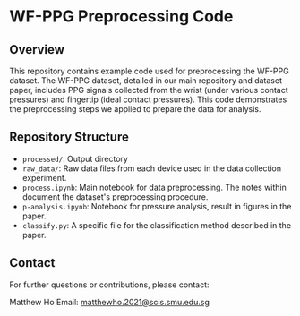 # WF-PPG Preprocessing Code
## Overview
This repository contains example code used for preprocessing the WF-PPG dataset. The WF-PPG dataset, detailed in our main repository and dataset paper, includes PPG signals collected from the wrist (under various contact pressures) and fingertip (ideal contact pressures). This code demonstrates the preprocessing steps we applied to prepare the data for analysis.

## Repository Structure

- `processed/`: Output directory
- `raw_data/`: Raw data files from each device used in the data collection experiment.
- `process.ipynb`: Main notebook for data preprocessing. The notes within document the dataset's preprocessing procedure.
- `p-analysis.ipynb`: Notebook for pressure analysis, result in figures in the paper.
- `classify.py`: A specific file for the classification method described in the paper.

## Contact
For further questions or contributions, please contact:

Matthew Ho
Email: matthewho.2021@scis.smu.edu.sg

